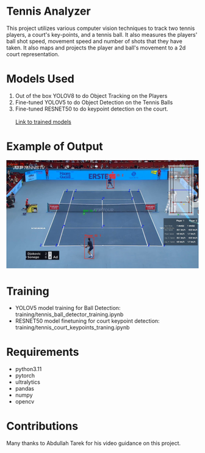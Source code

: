 # Tennis Analyzer
This project utilizes various computer vision techniques to track two tennis players, a court's key-points, and a tennis ball. It also measures the players' ball shot speed, movement speed and number of shots that they have taken. It also maps and projects the player and ball's movement to a 2d court representation.


# Models Used
1. Out of the box YOLOV8 to do Object Tracking on the Players
2. Fine-tuned YOLOV5 to do Object Detection on the Tennis Balls
3. Fine-tuned RESNET50 to do keypoint detection on the court. <br><br>
[Link to trained models](https://drive.google.com/drive/folders/17Nq1G18tbb7NOmqLeafRaAvmgad801Rx?usp=drive_link)

# Example of Output
![a screenshot to show the output of this project](output_videos/screenshot.jpg)


# Training
- YOLOV5 model training for Ball Detection: training/tennis_ball_detector_training.ipynb
- RESNET50 model finetuning for court keypoint detection: training/tennis_court_keypoints_traning.ipynb

# Requirements
- python3.11
- pytorch
- ultralytics
- pandas
- numpy
- opencv

# Contributions
Many thanks to Abdullah Tarek for his video guidance on this project.
